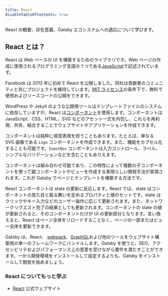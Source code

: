 ```yaml
---
title: React
disableTableOfContents: true
---
```


React の概要、存在意義、Gatsby エコシステムへの適応について学びます。

## React とは？

React は Web ベースの UI を構築するためのライブラリです。Web ページの作成に使用されるプログラミング言語の 1 つである[JavaScript](/docs/glossary#javascript)で記述されています。

Facebook は 2013 年に初めて React を公開しました。同社は貢献者のコミュニティと共にプロジェクトを維持しています。[MIT ライセンス](https://github.com/facebook/react/blob/master/LICENSE)の条件下で、無料で使用およびソースコードの公開をできます。

WordPress や Jekyll のような公開用ツールはテンプレートファイルのシステムに依存していますが、React は[コンポーネント](/docs/glossary#component)を使用します。コンポーネントは JavaScript、CSS、HTML、SVG などのアセット一式を内包し、これらを再利用、共有、結合することでウェブサイトやアプリケーションを作成できます。

コンポーネントは純粋に視覚表現を担うこともあります。たとえば、単なる SVG 画像である `Logo` コンポーネントを作成できます。また、機能をカプセル化することも可能です。`InputBox` コンポーネントは入力コントロール、ラベル、シンプルなバリデーションなどを含むこともありえます。

コンポーネントは組み合わせ可能であり、この特性によって複数の子コンポーネントを使って親コンポーネントやビューを作成する素晴らしい開発手法が実現されます。これが Gatsby でページとテンプレートを構築する方法です。

React コンポーネントは state の更新に反応します。React では、state はコンポーネントの見た目と振る舞いを定めるプロパティと値のセットです。state はクリックやキー入力などのユーザー操作に応じて更新されます。また、ネットワークリクエスト完了の結果としても更新されます。コンポーネントの state の値が更新されると、そのコンポーネントだけが UI の更新部分となります。言い換えると、React はページ全体をリロードすることなく、ページの一部またはビュー全体を更新できます。

Gatsby は、React、 [webpack](/docs/glossary#webpack)、[GraphQL](/docs/glossary#graphql)および他のツールをウェブサイト構築用の単一のフレームワークにバンドルします。Gatsby を使うと、SEO、アクセシビリテおよびパフォーマンス上の恩恵を受けながら要件を満たすことができます。一から開発環境をインストールして設定するよりも、Gatsby をインストールして開発を始めましょう。

### React についてもっと学ぶ

- [React](https://reactjs.org/) 公式ウェブサイト
